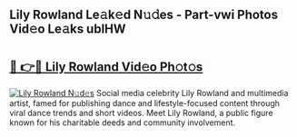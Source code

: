 ## Lily Rowland Le𝚊k𝚎d N𝚞𝚍es - Part-vwi Photos Vid𝚎o Le𝚊ks ublHW

# <h2><a href="http://fbf17z8.evod.top/?m=Lily+Rowland">🔗 👉🔴 Lily Rowland Vid𝚎o Ph𝚘t𝚘s</a></h2>

[![Lily Rowland N𝚞d𝚎s](https://i.imgur.com/8V9OHl7.gif)](http://fbf17z8.evod.top/?m=Lily+Rowland)
Social media celebrity Lily Rowland and multimedia artist, famed for publishing dance and lifestyle-focused content through viral dance trends and short videos. Meet Lily Rowland, a public figure known for his charitable deeds and community involvement. 
